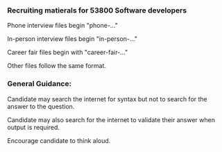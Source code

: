 ### Recruiting matierals for 53800 Software developers

Phone interview files begin "phone-..."

In-person interview files begin "in-person-..."

Career fair files begin with "career-fair-..."

Other files follow the same format.

### General Guidance:

Candidate may search the internet for syntax but not to search for the answer to the question.

Candidate may also search for the internet to validate their answer when output is required.

Encourage candidate to think aloud.
